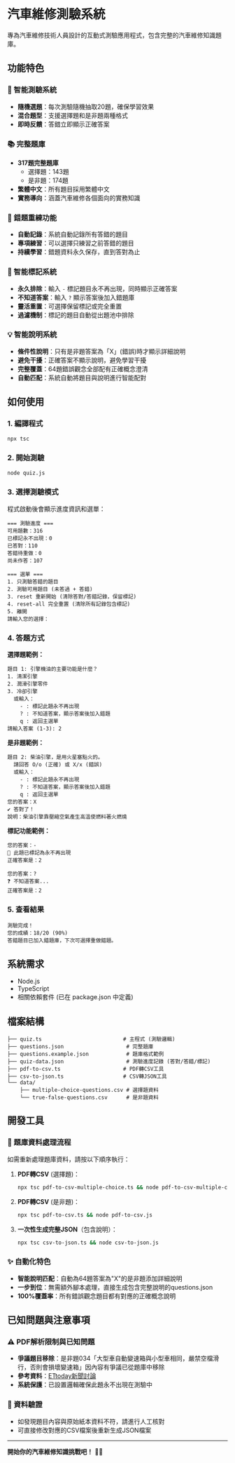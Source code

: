 # 汽車維修測驗系統

專為汽車維修技術人員設計的互動式測驗應用程式，包含完整的汽車維修知識題庫。

## 功能特色

### 🎯 智能測驗系統
- **隨機選題**：每次測驗隨機抽取20題，確保學習效果
- **混合題型**：支援選擇題和是非題兩種格式
- **即時反饋**：答錯立即顯示正確答案

### 📚 完整題庫
- **317題完整題庫**
  - 選擇題：143題
  - 是非題：174題
- **繁體中文**：所有題目採用繁體中文
- **實務導向**：涵蓋汽車維修各個面向的實務知識

### 🔄 錯題重練功能
- **自動記錄**：系統自動記錄所有答錯的題目
- **專項練習**：可以選擇只練習之前答錯的題目
- **持續學習**：錯題資料永久保存，直到答對為止

### 📌 智能標記系統
- **永久排除**：輸入 `-` 標記題目永不再出現，同時顯示正確答案
- **不知道答案**：輸入 `?` 顯示答案後加入錯題庫
- **靈活重置**：可選擇保留標記或完全重置
- **過濾機制**：標記的題目自動從出題池中排除

### 💡 智能說明系統
- **條件性說明**：只有是非題答案為「X」(錯誤)時才顯示詳細說明
- **避免干擾**：正確答案不顯示說明，避免學習干擾
- **完整覆蓋**：64題錯誤觀念全部配有正確概念澄清
- **自動匹配**：系統自動將題目與說明進行智能配對

## 如何使用

### 1. 編譯程式
```bash
npx tsc
```

### 2. 開始測驗
```bash
node quiz.js
```

### 3. 選擇測驗模式
程式啟動後會顯示進度資訊和選單：
```
=== 測驗進度 ===
可用題數：316
已標記永不出現：0
已答對：110
答錯待重做：0
尚未作答：107

=== 選單 ===
1. 只測驗答錯的題目
2. 測驗可用題目 (未答過 + 答錯)
3. reset 重新開始 (清除答對/答錯記錄，保留標記)
4. reset-all 完全重置 (清除所有記錄包含標記)
5. 離開
請輸入您的選擇：
```

### 4. 答題方式

**選擇題範例：**
```
題目 1: 引擎機油的主要功能是什麼？
1. 清潔引擎
2. 潤滑引擎零件
3. 冷卻引擎
  或輸入：
    - : 標記此題永不再出現
    ? : 不知道答案，顯示答案後加入錯題
    q : 返回主選單
請輸入答案 (1-3): 2
```

**是非題範例：**
```
題目 2: 柴油引擎，是用火星塞點火的。
  請回答 O/o (正確) 或 X/x (錯誤)
  或輸入：
    - : 標記此題永不再出現
    ? : 不知道答案，顯示答案後加入錯題
    q : 返回主選單
您的答案：X
✔ 答對了！
說明：柴油引擎靠壓縮空氣產生高溫使燃料著火燃燒
```

**標記功能範例：**
```
您的答案：-
📝 此題已標記為永不再出現
正確答案是：2

您的答案：?
❓ 不知道答案...
正確答案是：2
```

### 5. 查看結果
```
測驗完成！
您的成績：18/20 (90%)
答錯題目已加入錯題庫，下次可選擇重做錯題。
```

## 系統需求

- Node.js
- TypeScript
- 相關依賴套件 (已在 package.json 中定義)

## 檔案結構

```
├── quiz.ts                          # 主程式 (測驗邏輯)
├── questions.json                    # 完整題庫
├── questions.example.json            # 題庫格式範例
├── quiz-data.json                    # 測驗進度記錄 (答對/答錯/標記)
├── pdf-to-csv.ts                    # PDF轉CSV工具
├── csv-to-json.ts                   # CSV轉JSON工具
└── data/
    ├── multiple-choice-questions.csv # 選擇題資料
    └── true-false-questions.csv      # 是非題資料
```

## 開發工具

### 🔄 題庫資料處理流程

如需重新處理題庫資料，請按以下順序執行：

1. **PDF轉CSV** (選擇題)：
   ```bash
   npx tsc pdf-to-csv-multiple-choice.ts && node pdf-to-csv-multiple-choice.js
   ```

2. **PDF轉CSV** (是非題)：
   ```bash
   npx tsc pdf-to-csv.ts && node pdf-to-csv.js
   ```

3. **一次性生成完整JSON**（包含說明）：
   ```bash
   npx tsc csv-to-json.ts && node csv-to-json.js
   ```

### ✨ 自動化特色

- **智能說明匹配**：自動為64題答案為"X"的是非題添加詳細說明
- **一步到位**：無需額外腳本處理，直接生成包含完整說明的questions.json
- **100%覆蓋率**：所有錯誤觀念題目都有對應的正確概念說明

## 已知問題與注意事項

### ⚠️ PDF解析限制與已知問題
- **爭議題目移除**：是非題034「大型車自動變速箱與小型車相同，嚴禁空檔滑行，否則會損壞變速箱」因內容有爭議已從題庫中移除
- **參考資料**：[ETtoday新聞討論](https://speed.ettoday.net/news/2010943)
- **系統保護**：已設置邏輯確保此題永不出現在測驗中

### 📝 資料驗證
- 如發現題目內容與原始紙本資料不符，請進行人工核對
- 可直接修改對應的CSV檔案後重新生成JSON檔案

---

**開始你的汽車維修知識挑戰吧！** 🚗✨
